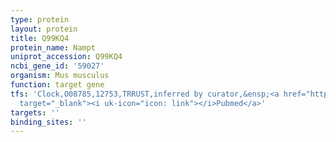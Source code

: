 ```yaml
---
type: protein
layout: protein
title: Q99KQ4
protein_name: Nampt
uniprot_accession: Q99KQ4
ncbi_gene_id: '59027'
organism: Mus musculus
function: target gene
tfs: 'Clock,O08785,12753,TRRUST,inferred by curator,&ensp;<a href="https://www.ncbi.nlm.nih.gov/pubmed/?term=19299583%5Buid%5D"
  target="_blank"><i uk-icon="icon: link"></i>Pubmed</a>'
targets: ''
binding_sites: ''
---
```

